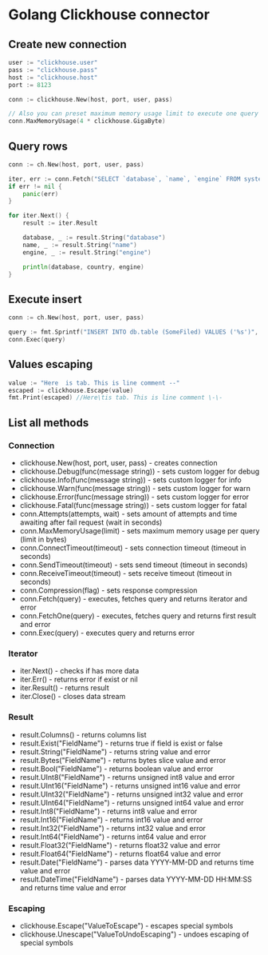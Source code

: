 # Golang Clickhouse connector

## Create new connection

```go
user := "clickhouse.user"
pass := "clickhouse.pass"
host := "clickhouse.host"
port := 8123

conn := clickhouse.New(host, port, user, pass)

// Also you can preset maximum memory usage limit to execute one query
conn.MaxMemoryUsage(4 * clickhouse.GigaByte)
```

## Query rows

```go
conn := ch.New(host, port, user, pass)

iter, err := conn.Fetch("SELECT `database`, `name`, `engine` FROM system.tables")
if err != nil {
    panic(err)
}

for iter.Next() {
    result := iter.Result

    database, _ := result.String("database")
    name, _ := result.String("name")
    engine, _ := result.String("engine")

    println(database, country, engine)
}
```

## Execute insert

```go
conn := ch.New(host, port, user, pass)

query := fmt.Sprintf("INSERT INTO db.table (SomeFiled) VALUES ('%s')", "Some value")
conn.Exec(query)
```

## Values escaping 

```go
value := "Here	is tab. This is line comment --"
escaped := clickhouse.Escape(value)
fmt.Print(escaped) //Here\tis tab. This is line comment \-\-
```

## List all methods

### Connection

* clickhouse.New(host, port, user, pass) - creates connection
* clickhouse.Debug(func(message string)) - sets custom logger for debug
* clickhouse.Info(func(message string)) - sets custom logger for info
* clickhouse.Warn(func(message string)) - sets custom logger for warn
* clickhouse.Error(func(message string)) - sets custom logger for error
* clickhouse.Fatal(func(message string)) - sets custom logger for fatal
* conn.Attempts(attempts, wait) - sets amount of attempts and time awaiting after fail request (wait in seconds)
* conn.MaxMemoryUsage(limit) - sets maximum memory usage per query (limit in bytes)
* conn.ConnectTimeout(timeout) - sets connection timeout (timeout in seconds)
* conn.SendTimeout(timeout) - sets send timeout (timeout in seconds)
* conn.ReceiveTimeout(timeout) - sets receive timeout (timeout in seconds)
* conn.Compression(flag) - sets response compression
* conn.Fetch(query) - executes, fetches query and returns iterator and error
* conn.FetchOne(query) - executes, fetches query and returns first result and error
* conn.Exec(query) - executes query and returns error

### Iterator

* iter.Next() - checks if has more data
* iter.Err() - returns error if exist or nil
* iter.Result() - returns result
* iter.Close() - closes data stream

### Result

* result.Columns() - returns columns list
* result.Exist("FieldName") - returns true if field is exist or false
* result.String("FieldName") - returns string value and error
* result.Bytes("FieldName") - returns bytes slice value and error
* result.Bool("FieldName") - returns boolean value and error
* result.UInt8("FieldName") - returns unsigned int8 value and error
* result.UInt16("FieldName") - returns unsigned int16 value and error
* result.UInt32("FieldName") - returns unsigned int32 value and error
* result.UInt64("FieldName") - returns unsigned int64 value and error
* result.Int8("FieldName") - returns int8 value and error
* result.Int16("FieldName") - returns int16 value and error
* result.Int32("FieldName") - returns int32 value and error
* result.Int64("FieldName") - returns int64 value and error
* result.Float32("FieldName") - returns float32 value and error
* result.Float64("FieldName") - returns float64 value and error
* result.Date("FieldName") - parses data YYYY-MM-DD and returns time value and error
* result.DateTime("FieldName") - parses data YYYY-MM-DD HH:MM:SS and returns time value and error

### Escaping

* clickhouse.Escape("ValueToEscape") - escapes special symbols
* clickhouse.Unescape("ValueToUndoEscaping") - undoes escaping of special symbols
